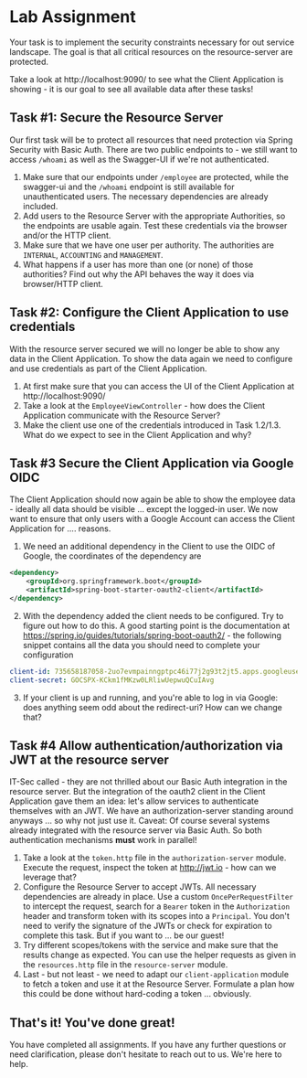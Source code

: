# Lab Assignment

Your task is to implement the security constraints necessary for out service landscape. The goal is that all critical resources on the resource-server are protected.

Take a look at http://localhost:9090/ to see what the Client Application is showing - it is our goal to see all available data after these tasks!

## Task #1: Secure the Resource Server

Our first task will be to protect all resources that need protection via Spring Security with Basic Auth. There are two public endpoints to - we still want to access `/whoami` as well as the Swagger-UI if we're not authenticated. 

1. Make sure that our endpoints under `/employee` are protected, while the swagger-ui and the `/whoami` endpoint is still available for unauthenticated users. The necessary dependencies are already included.
2. Add users to the Resource Server with the appropriate Authorities, so the endpoints are usable again. Test these credentials via the browser and/or the HTTP client.
3. Make sure that we have one user per authority. The authorities are `INTERNAL`, `ACCOUNTING` and `MANAGEMENT`.
4. What happens if a user has more than one (or none) of those authorities? Find out why the API behaves the way it does via browser/HTTP client.

## Task #2: Configure the Client Application to use credentials

With the resource server secured we will no longer be able to show any data in the Client Application. To show the data again we need to configure and use credentials as part of the Client Application.

1. At first make sure that you can access the UI of the Client Application at http://localhost:9090/ 
2. Take a look at the `EmployeeViewController` - how does the Client Application communicate with the Resource Server? 
3. Make the client use one of the credentials introduced in Task 1.2/1.3. What do we expect to see in the Client Application and why?

## Task #3 Secure the Client Application via Google OIDC

The Client Application should now again be able to show the employee data - ideally all data should be visible ... except the logged-in user.  We now want to ensure that only users with a Google Account can access the Client Application for .... reasons. 

1. We need an additional dependency in the Client to use the OIDC of Google, the coordinates of the dependency are
```xml
<dependency>
    <groupId>org.springframework.boot</groupId>
    <artifactId>spring-boot-starter-oauth2-client</artifactId>
</dependency> 
```
2. With the dependency added the client needs to be configured. Try to figure out how to do this. A good starting point is the documentation at https://spring.io/guides/tutorials/spring-boot-oauth2/ - the following snippet contains all the data you should need to complete your configuration
```yaml
client-id: 735658187058-2uo7evmpainngptpc46i77j2g93t2jt5.apps.googleusercontent.com
client-secret: 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
```
3. If your client is up and running, and you're able to log in via Google: does anything seem odd about the redirect-uri? How can we change that?

## Task #4 Allow authentication/authorization via JWT at the resource server

IT-Sec called - they are not thrilled about our Basic Auth integration in the resource server. But the integration of the oauth2 client in the Client Application gave them an idea: let's allow services to authenticate themselves with an JWT. We have an authorization-server standing around anyways ... so why not just use it. Caveat: Of course several systems already integrated with the resource server via Basic Auth. So both authentication mechanisms **must** work in parallel!

1. Take a look at the `token.http` file in the `authorization-server` module. Execute the request, inspect the token at http://jwt.io - how can we leverage that?
2. Configure the Resource Server to accept JWTs. All necessary dependencies are already in place. Use a custom `OncePerRequestFilter` to intercept the request, search for a `Bearer` token in the `Authorization` header and transform token with its scopes into a `Principal`. You don't need to verify the signature of the JWTs or check for expiration to complete this task. But if you want to ... be our guest!
3. Try different scopes/tokens with the service and make sure that the results change as expected. You can use the helper requests as given in the `resources.http` file in the `resource-server` module.
4. Last - but not least - we need to adapt our `client-application` module to fetch a token and use it at the Resource Server. Formulate a plan how this could be done without hard-coding a token ... obviously.

## That's it! You've done great!

You have completed all assignments. If you have any further questions or need clarification, please don't hesitate to reach out to us. We're here to help.